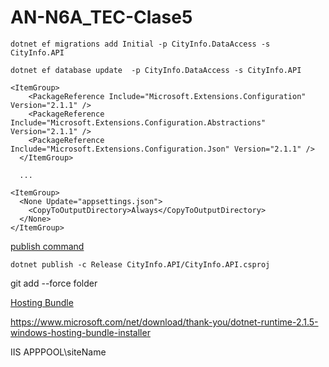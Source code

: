 # AN-N6A_TEC-Clase5

```
dotnet ef migrations add Initial -p CityInfo.DataAccess -s CityInfo.API

dotnet ef database update  -p CityInfo.DataAccess -s CityInfo.API
```

```
<ItemGroup>
    <PackageReference Include="Microsoft.Extensions.Configuration" Version="2.1.1" />
    <PackageReference Include="Microsoft.Extensions.Configuration.Abstractions" Version="2.1.1" />
    <PackageReference Include="Microsoft.Extensions.Configuration.Json" Version="2.1.1" />
  </ItemGroup>

  ...

<ItemGroup>
  <None Update="appsettings.json">
    <CopyToOutputDirectory>Always</CopyToOutputDirectory>
  </None>
</ItemGroup>
```

[publish command](https://docs.microsoft.com/en-us/dotnet/core/tools/dotnet-publish?tabs=netcore21)

```
dotnet publish -c Release CityInfo.API/CityInfo.API.csproj
```

git add --force folder

[Hosting Bundle](https://docs.microsoft.com/en-us/aspnet/core/host-and-deploy/iis/?view=aspnetcore-2.1#install-the-net-core-hosting-bundle)

https://www.microsoft.com/net/download/thank-you/dotnet-runtime-2.1.5-windows-hosting-bundle-installer

IIS APPPOOL\siteName
